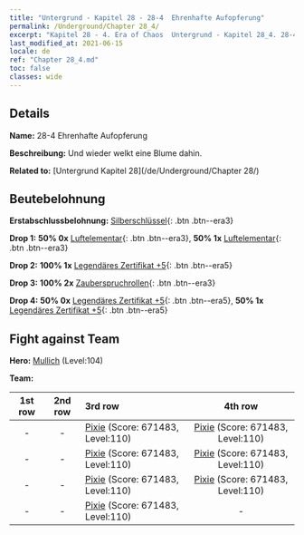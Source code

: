 ```yaml
---
title: "Untergrund - Kapitel 28 - 28-4  Ehrenhafte Aufopferung"
permalink: /Underground/Chapter 28_4/
excerpt: "Kapitel 28 - 4. Era of Chaos  Untergrund - Kapitel 28_4. 28-4  Ehrenhafte Aufopferung"
last_modified_at: 2021-06-15
locale: de
ref: "Chapter 28_4.md"
toc: false
classes: wide
---
```


## Details

 **Name:** 28-4  Ehrenhafte Aufopferung

 **Beschreibung:**       Und wieder welkt eine Blume dahin.

 **Related to:** [Untergrund Kapitel 28](/de/Underground/Chapter 28/)

## Beutebelohnung

 **Erstabschlussbelohnung:** [Silberschlüssel](/ItemsDE/con_693/){: .btn .btn--era3}

 **Drop 1:** **50% 0x** [Luftelementar](/ItemsDE/her_448/){: .btn .btn--era3}, **50% 1x** [Luftelementar](/ItemsDE/her_448/){: .btn .btn--era3}

 **Drop 2:** **100% 1x** [Legendäres Zertifikat +5](/ItemsDE/mat_102/){: .btn .btn--era5}

 **Drop 3:** **100% 2x** [Zauberspruchrollen](/ItemsDE/con_694/){: .btn .btn--era3}

 **Drop 4:** **50% 0x** [Legendäres Zertifikat +5](/ItemsDE/mat_102/){: .btn .btn--era5}, **50% 1x** [Legendäres Zertifikat +5](/ItemsDE/mat_102/){: .btn .btn--era5}


## Fight against Team
 **Hero:** [Mullich](/de/heroes/Mullich/) (Level:104)

 **Team:**


  | 1st row | 2nd row | 3rd row | 4th row |
  |:----:|:----:|:----|:----:|
  | - | - | [Pixie](/de/units/Sprite/) (Score: 671483, Level:110)  | [Pixie](/de/units/Sprite/) (Score: 671483, Level:110)  |
  | - | - | [Pixie](/de/units/Sprite/) (Score: 671483, Level:110)  | [Pixie](/de/units/Sprite/) (Score: 671483, Level:110)  |
  | - | - | [Pixie](/de/units/Sprite/) (Score: 671483, Level:110)  | [Pixie](/de/units/Sprite/) (Score: 671483, Level:110)  |
  | - | - | [Pixie](/de/units/Sprite/) (Score: 671483, Level:110)  | - |


